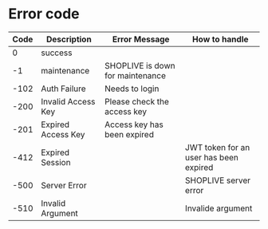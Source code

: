 # Error code

| Code | Description        | Error Message | How to handle |
| ---- | ----------- | ----------- | ------ |
| 0    | success        |             |        |
| -1   | maintenance    | SHOPLIVE is down for maintenance  |      |
| -102 | Auth Failure   | Needs to login |
| -200 | Invalid Access Key | Please check the access key |
| -201 | Expired Access Key | Access key has been expired |
| -412 | Expired Session | | JWT token for an user has been expired |
| -500 | Server Error   |             | SHOPLIVE server error |
| -510 | Invalid Argument |        | Invalide argument |
